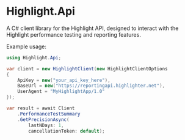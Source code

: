 # Highlight.Api

A C# client library for the Highlight API, designed to interact with the Highlight performance testing and reporting features.

Example usage:

```csharp
using Highlight.Api;

var client = new HighlightClient(new HighlightClientOptions
{
	ApiKey = new("your_api_key_here"),
	BaseUrl = new("https://reportingapi.highlighter.net"),
	UserAgent = "MyHighlightApp/1.0"
});

var result = await Client
	.PerformanceTestSummary
	.GetPrecisionAsync(
		lastNDays: 1,
		cancellationToken: default);

```